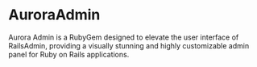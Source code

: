 # AuroraAdmin
Aurora Admin is a RubyGem designed to elevate the user interface of RailsAdmin, providing a visually stunning and highly customizable admin panel for Ruby on Rails applications.

